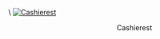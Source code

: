 \\
[![Cashierest](/assets/tools/n1MiIyud_400x400-150x150@2x.jpg)](https://www.cashierest.com/Stock/KrwStock)
<center>Cashierest</center>